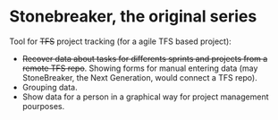 # Stonebreaker, the original series
Tool for ~~TFS~~ project tracking (for a agile TFS based project):
  - ~~Recover data about tasks for differents sprints and projects from a remote TFS repo~~. Showing forms for manual entering data (may StoneBreaker, the Next Generation, would connect a TFS repo).
  - Grouping data.
  - Show data for a person in a graphical way for project management pourposes.
